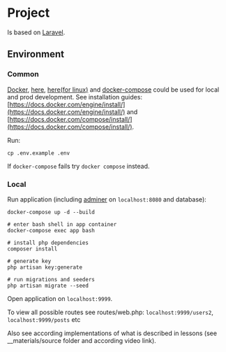 # Project

Is based on [Laravel](https://laravel.com/docs).

## Environment

### Common

[Docker](https://docs.docker.com/get-docker/), [here](https://docs.docker.com/engine/install/ubuntu/), [here(for linux)](https://docs.docker.com/engine/install/linux-postinstall/) and [docker-compose](https://docs.docker.com/compose/) could be used for local and prod development. See installation guides: [https://docs.docker.com/engine/install/](https://docs.docker.com/engine/install/) and [https://docs.docker.com/compose/install/](https://docs.docker.com/compose/install/).

Run:

```shell
cp .env.example .env
```

If `docker-compose` fails try `docker compose` instead.

### Local

Run application (including [adminer](https://www.adminer.org/) on `localhost:8080` and database):

```shell
docker-compose up -d --build

# enter bash shell in app container
docker-compose exec app bash

# install php dependencies
composer install

# generate key
php artisan key:generate

# run migrations and seeders
php artisan migrate --seed
```

Open application on `localhost:9999`.

To view all possible routes see routes/web.php: `localhost:9999/users2`, `localhost:9999/posts` etc

Also see according implementations of what is described in lessons (see __materials/source folder and according video link). 
